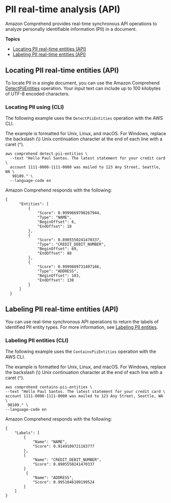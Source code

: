 # PII real\-time analysis \(API\)<a name="realtime-pii-api"></a>

Amazon Comprehend provides real\-time synchronous API operations to analyze personally identifiable information \(PII\) in a document\.

**Topics**
+ [Locating PII real\-time entities \(API\)](#realtime-pii-api-locate)
+ [Labeling PII real\-time entities \(API\)](#realtime-pii-api-labels)

## Locating PII real\-time entities \(API\)<a name="realtime-pii-api-locate"></a>

To locate PII in a single document, you can use the Amazon Comprehend [DetectPiiEntities](API_DetectPiiEntities.md) operation\. Your input text can include up to 100 kilobytes of UTF\-8 encoded characters\. 

### Locating PII using \(CLI\)<a name="realtime-pii-api-cli"></a>

The following example uses the `DetectPiiEntities` operation with the AWS CLI\.

The example is formatted for Unix, Linux, and macOS\. For Windows, replace the backslash \(\\\) Unix continuation character at the end of each line with a caret \(^\)\.

```
aws comprehend detect-pii-entities \
  --text "Hello Paul Santos. The latest statement for your credit card \
  account 1111-0000-1111-0000 was mailed to 123 Any Street, Seattle, WA \
   98109." \
  --language-code en
```

Amazon Comprehend responds with the following:

```
{
      "Entities": [
          {
              "Score": 0.9999669790267944,
              "Type": "NAME",
              "BeginOffset": 6,
              "EndOffset": 18
          },
          {
              "Score": 0.8905550241470337,
              "Type": "CREDIT_DEBIT_NUMBER",
              "BeginOffset": 69,
              "EndOffset": 88
          },
          {
              "Score": 0.9999889731407166,
              "Type": "ADDRESS",
              "BeginOffset": 103,
              "EndOffset": 138
          }
      ]
  }
```

## Labeling PII real\-time entities \(API\)<a name="realtime-pii-api-labels"></a>

You can use real\-time synchronous API operations to return the labels of identified PII entity types\. For more information, see [Labeling PII entities](how-pii-labels.md)\.

### Labeling PII entities \(CLI\)<a name="realtime-pii-api-label-cli"></a>

The following example uses the `ContainsPiiEntities` operation with the AWS CLI\.

The example is formatted for Unix, Linux, and macOS\. For Windows, replace the backslash \(\\\) Unix continuation character at the end of each line with a caret \(^\)\.

```
aws comprehend contains-pii-entities \
--text "Hello Paul Santos. The latest statement for your credit card \
account 1111-0000-1111-0000 was mailed to 123 Any Street, Seattle, WA \
 98109." \
--language-code en
```

Amazon Comprehend responds with the following:

```
{
    "Labels": [
        {
            "Name": "NAME",
            "Score": 0.9149109721183777
        },
        {
            "Name": "CREDIT_DEBIT_NUMBER",
            "Score": 0.8905550241470337
        }
         {
            "Name": "ADDRESS",
            "Score": 0.9951046109199524
        }
    ]
}
```